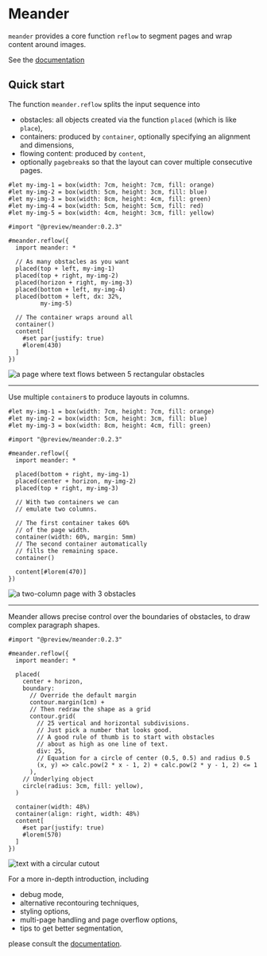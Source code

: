# Meander

`meander` provides a core function `reflow` to segment pages and wrap content around images.

<!-- @scrybe(not version; panic Please specify a version number) -->
<!-- @scrybe(if publish; grep https; grep {{version}}) -->
See the [documentation](https://github.com/Vanille-N/meander.typ/releases/download/v0.2.3/docs.pdf)

## Quick start

The function `meander.reflow` splits the input sequence into
- obstacles: all objects created via the function `placed` (which is like `place`),
- containers: produced by `container`, optionally specifying an alignment and dimensions,
- flowing content: produced by `content`,
- optionally `pagebreak`s so that the layout can cover multiple consecutive pages.

<!-- @scrybe(not publish; jump import; grep local; grep {{version}}) -->
<!-- @scrybe(if publish; jump import; grep preview; grep {{version}}) -->
<!-- @scrybe(jump import; until ```; diff gallery/multi-obstacles.typ) -->
```typ
#let my-img-1 = box(width: 7cm, height: 7cm, fill: orange)
#let my-img-2 = box(width: 5cm, height: 3cm, fill: blue)
#let my-img-3 = box(width: 8cm, height: 4cm, fill: green)
#let my-img-4 = box(width: 5cm, height: 5cm, fill: red)
#let my-img-5 = box(width: 4cm, height: 3cm, fill: yellow)

#import "@preview/meander:0.2.3"

#meander.reflow({
  import meander: *

  // As many obstacles as you want
  placed(top + left, my-img-1)
  placed(top + right, my-img-2)
  placed(horizon + right, my-img-3)
  placed(bottom + left, my-img-4)
  placed(bottom + left, dx: 32%,
         my-img-5)

  // The container wraps around all
  container()
  content[
    #set par(justify: true)
    #lorem(430)
  ]
})
```
![a page where text flows between 5 rectangular obstacles](gallery/multi-obstacles.png)

-----

Use multiple `container`s to produce layouts in columns.

<!-- @scrybe(not publish; jump import; grep local; grep {{version}}) -->
<!-- @scrybe(if publish; jump import; grep preview; grep {{version}}) -->
<!-- @scrybe(jump import; until ```; diff gallery/two-columns.typ) -->
```typ
#let my-img-1 = box(width: 7cm, height: 7cm, fill: orange)
#let my-img-2 = box(width: 5cm, height: 3cm, fill: blue)
#let my-img-3 = box(width: 8cm, height: 4cm, fill: green)

#import "@preview/meander:0.2.3"

#meander.reflow({
  import meander: *

  placed(bottom + right, my-img-1)
  placed(center + horizon, my-img-2)
  placed(top + right, my-img-3)

  // With two containers we can
  // emulate two columns.

  // The first container takes 60%
  // of the page width.
  container(width: 60%, margin: 5mm)
  // The second container automatically
  // fills the remaining space.
  container()

  content[#lorem(470)]
})
```
![a two-column page with 3 obstacles](gallery/two-columns.png)

------

Meander allows precise control over the boundaries of obstacles, to draw complex paragraph shapes.

<!-- @scrybe(not publish; jump import; grep local; grep {{version}}) -->
<!-- @scrybe(if publish; jump import; grep preview; grep {{version}}) -->
<!-- @scrybe(jump import; until ```; diff gallery/circle-hole.typ) -->
```typ
#import "@preview/meander:0.2.3"

#meander.reflow({
  import meander: *

  placed(
    center + horizon,
    boundary:
      // Override the default margin
      contour.margin(1cm) +
      // Then redraw the shape as a grid
      contour.grid(
        // 25 vertical and horizontal subdivisions.
        // Just pick a number that looks good.
        // A good rule of thumb is to start with obstacles
        // about as high as one line of text.
        div: 25,
        // Equation for a circle of center (0.5, 0.5) and radius 0.5
        (x, y) => calc.pow(2 * x - 1, 2) + calc.pow(2 * y - 1, 2) <= 1
      ),
    // Underlying object
    circle(radius: 3cm, fill: yellow),
  )

  container(width: 48%)
  container(align: right, width: 48%)
  content[
    #set par(justify: true)
    #lorem(570)
  ]
})
```
![text with a circular cutout](gallery/circle-hole.png)


For a more in-depth introduction, including
- debug mode,
- alternative recontouring techniques,
- styling options,
- multi-page handling and page overflow options,
- tips to get better segmentation,
<!-- @scrybe(if publish; grep https; grep {{version}}) -->
please consult the [documentation](https://github.com/Vanille-N/meander.typ/releases/download/v0.2.3/docs.pdf).

